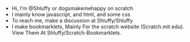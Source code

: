 - Hi, I’m @Shluffy or dogsmakemehappy on scratch
- I mainly know javascript, and html, and some css
- To reach me, make a discussion at Shluffy/Shluffy
- I make bookmarklets, Mainly For the scratch website (Scratch.mit.edu). View Them At Shluffy/Scratch-Bookmarklets.
